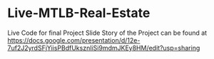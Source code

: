 # Live-MTLB-Real-Estate
Live Code for final Project
Slide Story of the Project can be found at https://docs.google.com/presentation/d/12e-7uf2J2yrdSFjYiisPBdfUksznIiSi9mdmJKEy8HM/edit?usp=sharing
